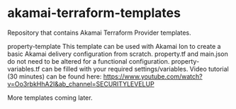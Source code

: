 # akamai-terraform-templates
Repository that contains Akamai Terraform Provider templates. 

property-template
This template can be used with Akamai Ion to create a basic Akamai delivery configuration from scratch. property.tf and main.json do not need to be altered for a functional configuration. property-variables.tf can be filled with your required settings/variables. Video tutorial (30 minutes) can be found here:  https://www.youtube.com/watch?v=Oo3rbkHhA2I&ab_channel=SECURITYLEVELUP

More templates coming later.
